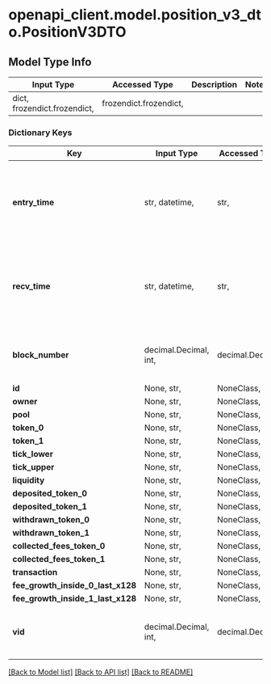 # openapi_client.model.position_v3_dto.PositionV3DTO

## Model Type Info
Input Type | Accessed Type | Description | Notes
------------ | ------------- | ------------- | -------------
dict, frozendict.frozendict,  | frozendict.frozendict,  |  | 

### Dictionary Keys
Key | Input Type | Accessed Type | Description | Notes
------------ | ------------- | ------------- | ------------- | -------------
**entry_time** | str, datetime,  | str,  |  | [optional] value must conform to RFC-3339 date-time
**recv_time** | str, datetime,  | str,  |  | [optional] value must conform to RFC-3339 date-time
**block_number** | decimal.Decimal, int,  | decimal.Decimal,  |  | [optional] value must be a 64 bit integer
**id** | None, str,  | NoneClass, str,  |  | [optional] 
**owner** | None, str,  | NoneClass, str,  |  | [optional] 
**pool** | None, str,  | NoneClass, str,  |  | [optional] 
**token_0** | None, str,  | NoneClass, str,  |  | [optional] 
**token_1** | None, str,  | NoneClass, str,  |  | [optional] 
**tick_lower** | None, str,  | NoneClass, str,  |  | [optional] 
**tick_upper** | None, str,  | NoneClass, str,  |  | [optional] 
**liquidity** | None, str,  | NoneClass, str,  |  | [optional] 
**deposited_token_0** | None, str,  | NoneClass, str,  |  | [optional] 
**deposited_token_1** | None, str,  | NoneClass, str,  |  | [optional] 
**withdrawn_token_0** | None, str,  | NoneClass, str,  |  | [optional] 
**withdrawn_token_1** | None, str,  | NoneClass, str,  |  | [optional] 
**collected_fees_token_0** | None, str,  | NoneClass, str,  |  | [optional] 
**collected_fees_token_1** | None, str,  | NoneClass, str,  |  | [optional] 
**transaction** | None, str,  | NoneClass, str,  |  | [optional] 
**fee_growth_inside_0_last_x128** | None, str,  | NoneClass, str,  |  | [optional] 
**fee_growth_inside_1_last_x128** | None, str,  | NoneClass, str,  |  | [optional] 
**vid** | decimal.Decimal, int,  | decimal.Decimal,  |  | [optional] value must be a 64 bit integer

[[Back to Model list]](../../README.md#documentation-for-models) [[Back to API list]](../../README.md#documentation-for-api-endpoints) [[Back to README]](../../README.md)


